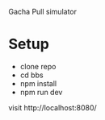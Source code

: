 Gacha Pull simulator

# Setup

- clone repo
- cd bbs
- npm install
- npm run dev

visit http://localhost:8080/
